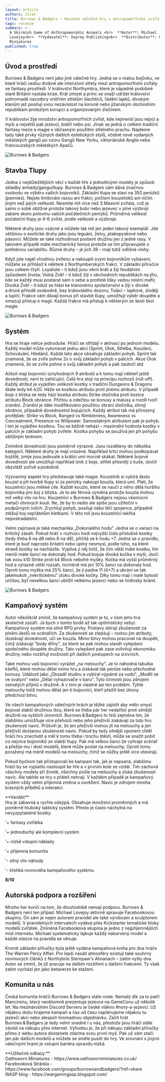 ```yaml
---
layout: article
authors: Jiron
title: Burrows & Badgers – Recenze válečné hry s antropomorfními zvířátky
tags: recenze
summary: >-
  A Skirmish Game of Anthropomorphic Animals <br>  **Autor**: Michael
  Lovejoy<br>  **Vydavatel**: Osprey Publishing<br>  **Distributor**: Oathsworn
  Miniatures 
published: true
---
```

## Úvod a prostředí

Burrows & Badgers není jako jiné válečné hry. Jedná se o malou bojůvku, ve které hráči vedou drobné ale intenzivní střety mezi antropomorfními zvířaty ve fantasy prostředí. V království Northymbra, které je nápadně podobné staré Británii nastala krize. Král zmizel a princ se snaží udržet království pohromadě navzdory vnitřním střetům šlechticů, řádění lapků, divokým klanům jež posilují svou nezávislost na koruně nebo jižanským obchodním republikám prolezlým korupcí a organizovaným zločinem.

V království žije množství antropomorfních zvířat, kde nejmenší jsou rejsci a myši a největší pak jezevci, bobři nebo psi. Jinak se jedná o celkem tradiční fantasy meče a magie s občasným použitím střelného prachu. Najdeme tady také prvky různých dalších estetických stylů, včetně nově vydaných městských gangů po vzoru Gangů New Yorku, viktoriánské Anglie nebo francouzských městských Apačů.

![Burrows & Badgers]({{site.baseurl}}/88/bblogo.jpg)

## Stavba Tlupy

Jedna z nejdůležitějších věcí v každé hře s jednotlivými modely je způsob skladby armády/gangu/tlupy. Burrows & Badgers vám dává značnou svobodu ve výběru vašich bojovníků. Základní tlupa se staví na 350 penízků (pennies). Nejste limitováni rasou ani frakcí, počtem kouzelníků ani ničím jiným než jejich velikostí. Nesmíte mít více než 3 Masivní zvířata, což je samo o sobě obtížné protože takový bobr nebo jezevec v plné výzbroji zabere skoro polovinu vašich počátečních penízků. Průměrná velikost počáteční tlupy je 4-6 zvířat, podle velikosti a výzbroje.

Některé druhy jsou vzácné a můžete tak mít jen jeden takový exemplář. Jde většinou o exotické druhy jako jsou leguáni, želvy, ptakopyskové nebo pásovci. Můžete se také rozhodnout postavit družinu jen z jedné rasy. V takovém případě máte mechanický bonus protože se tím připravujete o potřebnou variabilitu. Různé druhy – je jich 39 – mají totiž odlišné vlohy.

Když jste najali vhodnou zvířenu a nakoupili svým bojovníkům vybavení, můžete se přihlásit k některé z Northymberských frakcí. V základní příručce jsou celkem čtyři. Loyalisté – ti kdož jsou věrní králi a žijí feudálním způsobem života; Volná Zvěř – ti kdož žijí v obchodních republikách na jihu, kde se každý musí postarat sám o sebe a protřelé lišky vedou místní mafii; Divoká Zvěř – ti kdož se hlásí ke klanovému společenství a žijí v divoké a drsné přírodě svobodně, bez královského dozoru; Tuláci – lapkové, zloději a lupiči. Frakce vám dávají bonus při stavbě tlupy, umožňují výběr doupěte a omezují přístup k magii. Každá frakce má přístup k některým ze šesti škol magie.

![Burrows & Badgers]({{site.baseurl}}/88/bb01.jpg)


## Systém

Hra se hraje velice jednoduše. Hráči se střídají v aktivaci po jednom modelu. Každý model může vykonávat jednu akci (Sprint, Útok, Střelba, Kouzlení, Schovávání, Hledání). Každá tato akce obsahuje základní pohyb. Sprint tak znamená, že se zvíře pohne 2x o svůj základní pohyb v palcích. Akce Útok znamená, že se zvíře pohne o svůj základní pohyb a pak zaútočí atd.

Ačkoli mají bojovníci úctyhodných 9 atributů a k tomu mají někteří ještě dovednosti, není to zahlcující. Celá hra stojí na principu rozhozů (roll-off). Každý atribut je vyjádřen velikostí kostky v tradiční Dungeons & Dragons škále tedy k4-k20. Háže se kostkou atributu proti jinému atributu. V případě boje z blízka se tedy hází kostka atributu Strike útočníka proti kostce atributu Block obránce. Přičtou a odečtou se bonusy a malusy a rozdíl tvoří zranění. Zranění je dále modifikováno použitou zbraní útočníka, zbrojí obránce, případně dovednostmi bojujících. Každý atribut tak má přirozený protějšek: Strike vs Block, Ranged vs Nimbleness, Awareness vs Concealment, Presence vs Willpower. Samostatným atributem pak je pohyb. I ten je vyjádřen kostkou. Tou se běžně nehází – maximální hodnota kostky v palcích je základní pohyb zvířete. Kostka pohybu se používá jen při pohybu obtížným terénem.

Zmíněné dovednosti jsou poměrně výrazné. Jsou rozděleny do několika kategorií. Některé druhy je mají vrozené. Například krtci mohou podkopávat bojiště, zmije jsou jedovaté a králíci umí mocně skákat. Některé bojové dovednosti ale umožňují například únik z boje, střílet přesněji z kuše, útočit obzvlášť zuřivě a podobně.

Významný aspekt hry představuje také magie. Kouzelník si vybírá školu kouzel a při tvorbě tlupy si za penízky nakoupí kouzla, která umí. Platí, že kouzelníci jsou měkké cíle. Každé kouzlo, které se naučí z něho dělá horšího bojovníka pro boj z blízka. Je to ale férová výměna protože kouzla mohou mít velký vliv na hru. Kouzelníci v Burrows & Badgers nejsou všemocní metači ohnivých koulí. Ne, že by to nešlo ale spíše jsou užiteční v podpůrných rolích. Zrychlují pohyb, posilují nebo léčí spojence, případně ztěžují boj nepřátelům kletbami. V této roli jsou kouzelníci takřka nepostradatelní.

Velmi zajímavá je také mechanika „Dokonalého hodu“. Jedná se o variaci na kritický zásah. Pokud hráč v rozhozu hodí nejvyšší číslo příslušné kostky (tedy třeba 8 na d8 nebo 6 na d6), přičítá se k hodu +7. Jedná se o pravidlo, které je buď naprosto brilatní nebo úplný nesmysl, podle toho, na které straně kostky se nacházíte. Vyplívá z něj totiž, že čím větší máte kostku, tím menší máte šanci na dokonalý hod. Pokud bojuje divoká kočka s myší, útočí tak svou k10 Strike proti k4 Block nebohé myšky. Kočka má vyšší průměrný hod a výrazně větší rozsah, nicméně má jen 10% šanci na dokonalý hod. Oproti tomu myška má 25% šanci, že jí padne 11 (4+7) a ubrání se tak jakémukoli „nekritickému“ útoku divoké kočky. Díky tomu mají i malé bytosti určitou, byť nevelkou šanci ublížit velkému jezevci nebo se hrdinsky bránit.

![Burrows & Badgers]({{site.baseurl}}/88/bb02.jpg)


## Kampaňový systém

Autor několikrát zmínil, že kampaňový systém je to, v čem jeho hra skutečně zazáří. Já bych v tomto bodě až tak optimistický nebyl. Kampaňový systém má silné RPG prvky. Postavy sbírají zkušenosti za plnění úkolů ve scénářích. Za zkušenosti se zlepšují – rostou jim atributy, dostávají dovednosti, učí se kouzla. Mimo bitvy mohou pracovat na doupěti, čímž získávají "body dřiny", za které se pak mohou stavět vylepšení společného doupěte družiny. Tato vylepšení pak zase ovlivňují ekonomiku družiny nebo rozšiřují možnosti při dalších postupech na úrovních.

Také mohou vaši bojovníci vyrážet „na melouchy“. Je to náhodná tabulka kšeftů, které mohou dělat mimo hru a získávat tak peníze nebo přechodné bonusy. Události jako „Obsadil studnu a vybíral výpalné za vodu“, „Modlil se ve svatyni“ nebo „Dělal vyhazovače v baru“. Tyto činnosti jsou zdrojem nemalých příjmů v družině. A v tom je vlastně asi ten problém. Tyhle melouchy totiž mohou dělat jen ti bojovníci, kteří přežili bez úhony předchozí bitvu.

Ve všech kampaňových válečných hrách je těžké zajistit aby mělo smysl bojovat slabší družinou (tou, které se třeba pár her nedařilo) proti silnější družině na vyšších úrovních. Burrows & Badgers to řeší zejména tím, že slabšímu umožňuje více přehozů nebo jeho přeživší získávají za tuto hru zkušenosti navíc. Průšvih je, že jen přeživší mohou jít na melouchy a jen přeživší dostanou zkušenosti navíc. Pokud by tedy silnější oponent chtěl hráči hru znechutit a měl k tomu třeba i trochu štěstí, může se snažit pobít co nejvíce bojovníků ze slabší tlupy. Pak má velkou šanci že vyhraje scénář a přežije mu i dost modelů, které může poslat na melouchy. Oproti tomu poražený má méně modelů na melouchy, čímž se nůžky ještě více otevírají.

Pokud bychom tak přistupovali ke kampani tak, jak je napsaná, slabšímu hráči by se vyplatilo nastoupit ke hře a v prvním kole se vzdát. Tím zachová všechny modely při životě, všechny pošle na melouchy a získá zkušenosti navíc. Ale takhle se hry s přáteli nehrají. V každém případě je kampaňový systém vždy velmi příjemná změna a osvěžení. Navíc je zdrojem mnoha krásných příběhů a interakcí.

<div class="sidebar" markdown="1">
**Verdikt** <br>
Hra je zábavná a rychle odsýpá. Obsahuje množství proměnných a má poměrně hluboký taktický systém. Přesto je často náchylná na nevyzpytatelné kostky. 

'+ fantasy zvířátka

'+ jednoduchý ale komplexní systém

'+ nízké vstupní náklady

'+ příjemná komunita

'- silný vliv náhody

'- křehká rovnováha kampaňového systému <br>

**8/10**
</div>

## Autorská podpora a rozšíření

Mnoho her končí na tom, že dlouhodobě nemají podporu. Burrows & Badgers není ten případ. Michael Lovejoy aktivně spravuje Facebookovou skupinu. On sám je nejen autorem pravidel ale také výrobcem a sculptorem modelů. V pravidelných intervalech vydává přes Kickstarter tematické bloky modelů zvířátek. Zmíněná Facebooková skupina je jedno z nejpříjemnějších míst internetu. Michael systematicky lajkuje každý nabarvený model a každé otázce na pravidla se věnuje.

Kromě základní příručky byla ještě vydána kampaňová kniha pro dva hráče The Warren Percy Affair. Pro lepší nasátí atmosféry existují také souhrny novinových článků z Northybrie Sternpaw's Almanach – zatím vyšly dva. Autor se zmínil, že již pracuje na dalším rozšíření s dalšími frakcemi. Ty však zatím vychází jen jako betaverze ke stažení.

## Komunita u nás

Česká komunita hráčů Burrows & Badgers stále roste. Nemalý dík za to patří Mancinimu, který neoblomně prezentuje jezevce na GameConu už několik let. Na mezinárodním Discord Serveru je české vlákno #nory-a-jezevci. Už nějakou dobu hrajeme kampaň a čas od času naplánujeme nějakou tu jezevčí akci nebo alespoň hromadnou objednávku. Začít hrát Burrows & Badgers je tedy velmi snadné i u nás, přestože jsou hráči stále závislí na nákupu přes internet. Výhodou je, že při nákupu základní příručky přímo z webu autora dostanete zdarma svou první myš. Pak už vám stačí jen pár dalších modelů a můžete se směle pustit do hry. Ve srovnání s jinými válečnými hrami je vstupní bariéra opravdu nízká.

<div class="sidebar" markdown="1">
**Užitečné odkazy:** <br>
Oathsworn Miniatures - https://www.oathswornminiatures.co.uk/ <br>
Facebooková Stránka - https://www.facebook.com/groups/burrowsandbadgers/?ref=share <br>
WASP blog - https://wargamingasp.blogspot.com/
</div>
